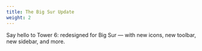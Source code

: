 ```yaml
---
title: The Big Sur Update
weight: 2
---
```


Say hello to Tower 6: redesigned for Big Sur — with new icons, new toolbar, new sidebar, and more.
